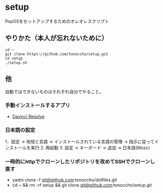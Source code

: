 # setup

PopOSをセットアップするためのオレオレスクリプト

## やりかた（本人が忘れないために）

```
cd ~
git clone https://github.com/tonoccho/setup.git
cd setup
./setup.sh
```

## 他

自動ではできないものはそれぞれ自分でやること。

### 手動インストールするアプリ

- [Davinci Resolve](https://www.blackmagicdesign.com/jp/products/davinciresolve)

### 日本語の設定

1．設定 -> 地域と言語 -> インストールされている言語の管理 -> 指示に従ってインストールを実行
2. 再起動
3. 設定 -> キーボード -> 追加 -> 日本語(Mozc)

### 一時的にhttpでクローンしたリポジトリを改めてSSHでクローンし直す

- yadm clone -f git@github.com:tonoccho/dotfiles.git
- cd ~ && rm -rf setup && git clone git@github.com:tonoccho/setup.git